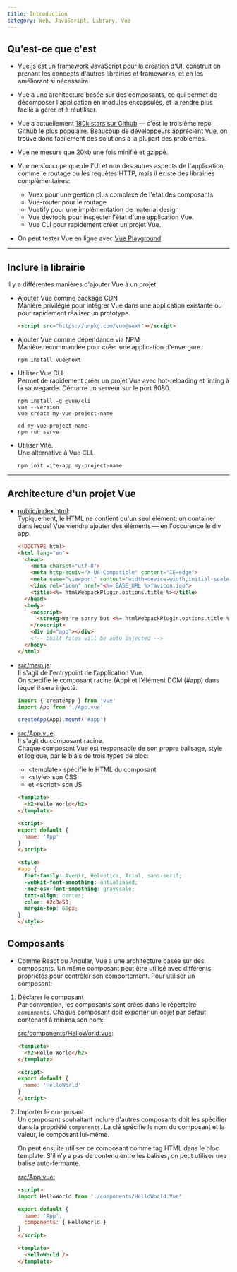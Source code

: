 ```yaml
---
title: Introduction
category: Web, JavaScript, Library, Vue
---
```


## Qu'est-ce que c'est

* Vue.js est un framework JavaScript pour la création d'UI, construit en prenant les concepts d'autres librairies et frameworks, et en les améliorant si nécessaire.

* Vue a une architecture basée sur des composants, ce qui permet de décomposer l'application en modules encapsulés, et la rendre plus facile à gérer et à réutiliser.

* Vue a actuellement [180k stars sur Github](https://github.com/vuejs/vue) — c'est le troisième repo Github le plus populaire. Beaucoup de développeurs apprécient Vue, on trouve donc facilement des solutions à la plupart des problèmes.

* Vue ne mesure que 20kb une fois minifié et gzippé.

* Vue ne s'occupe que de l'UI et non des autres aspects de l'application, comme le routage ou les requêtes HTTP, mais il existe des librairies complémentaires:
  * Vuex pour une gestion plus complexe de l'état des composants
  * Vue-router pour le routage
  * Vuetify pour une implémentation de material design
  * Vue devtools pour inspecter l'état d'une application Vue.
  * Vue CLI pour rapidement créer un projet Vue.

* On peut tester Vue en ligne avec [Vue Playground](https://vuep.run/)

---

## Inclure la librairie

Il y a différentes manières d'ajouter Vue à un projet:

- Ajouter Vue comme package CDN  
  Manière privilégié pour intégrer Vue dans une application existante ou pour rapidement réaliser un prototype.

  ``` html
  <script src="https://unpkg.com/vue@next"></script>
  ```

- Ajouter Vue comme dépendance via NPM  
  Manière recommandée pour créer une application d'envergure.

  ```
  npm install vue@next
  ```

- Utiliser Vue CLI  
  Permet de rapidement créer un projet Vue avec hot-reloading et linting à la sauvegarde. Démarre un serveur sur le port 8080.

  ```
  npm install -g @vue/cli
  vue --version
  vue create my-vue-project-name

  cd my-vue-project-name
  npm run serve
  ```

* Utiliser Vite.  
  Une alternative à Vue CLI.

  ```
  npm init vite-app my-project-name
  ```

---

## Architecture d'un projet Vue

* <ins>public/index.html</ins>:  
  Typiquement, le HTML ne contient qu'un seul élément: un container dans lequel Vue viendra ajouter des éléments — en l'occurence le div app.

  ``` html
  <!DOCTYPE html>
  <html lang="en">
    <head>
      <meta charset="utf-8">
      <meta http-equiv="X-UA-Compatible" content="IE=edge">
      <meta name="viewport" content="width=device-width,initial-scale=1.0">
      <link rel="icon" href="<%= BASE_URL %>favicon.ico">
      <title><%= htmlWebpackPlugin.options.title %></title>
    </head>
    <body>
      <noscript>
        <strong>We're sorry but <%= htmlWebpackPlugin.options.title %> doesn't work properly without JavaScript enabled. Please enable it to continue.</strong>
      </noscript>
      <div id="app"></div>
      <!-- built files will be auto injected -->
    </body>
  </html>
  ```

* <ins>src/main.js</ins>:  
  Il s'agit de l'entrypoint de l'application Vue.  
  On spécifie le composant racine (App) et l'élément DOM (#app) dans lequel il sera injecté.

  ``` js
  import { createApp } from 'vue'
  import App from './App.vue'

  createApp(App).mount('#app')
  ```

* <ins>src/App.vue</ins>:  
  Il s'agit du composant racine.  
  Chaque composant Vue est responsable de son propre balisage, style et logique, par le biais de trois types de bloc:
  * &lt;template> spécifie le HTML du composant
  * &lt;style> son CSS
  * et &lt;script> son JS

  ``` html
  <template>
    <h2>Hello World</h2>
  </template>

  <script>
  export default {
    name: 'App'
  }
  </script>

  <style>
  #app {
    font-family: Avenir, Helvetica, Arial, sans-serif;
    -webkit-font-smoothing: antialiased;
    -moz-osx-font-smoothing: grayscale;
    text-align: center;
    color: #2c3e50;
    margin-top: 60px;
  }
  </style>
  ```

## Composants

* Comme React ou Angular, Vue a une architecture basée sur des composants. Un même composant peut être utilisé avec différents propriétés pour contrôler son comportement. Pour utiliser un composant:

1. Déclarer le composant  
   Par convention, les composants sont crées dans le répertoire `components`. Chaque composant doit exporter un objet par défaut contenant à minima son nom:

    <ins>src/components/HelloWorld.vue</ins>:

    ``` html
    <template>
      <h2>Hello World</h2>
    </template>

    <script>
    export default {
      name: 'HelloWorld'
    }
    </script>
    ```

2. Importer le composant  
   Un composant souhaitant inclure d'autres composants doit les spécifier dans la propriété `components`. La clé spécifie le nom du composant et la valeur, le composant lui-même.

   On peut ensuite utiliser ce composant comme tag HTML dans le bloc template. S'il n'y a pas de contenu entre les balises, on peut utiliser une balise auto-fermante.

   <ins>src/App.vue</ns>:

    ``` html
    <script>
    import HelloWorld from './components/HelloWorld.Vue'

    export default {
      name: 'App',
      components: { HelloWorld }
    }
    </script>

    <template>
      <HelloWorld />
    </template>
    ```